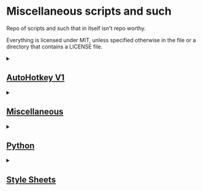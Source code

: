 # Miscellaneous scripts and such

Repo of scripts and such that in itself isn't repo worthy.

Everything is licensed under MIT, unless specified otherwise in the file or a directory that contains a LICENSE file.

<details>
<summary><h2><a href="AutoHotkey V1">AutoHotkey V1</a></h3></summary>

<details>
<summary><h3>- <a href="AutoHotkey V1/AutoCAD binds.ahk">AutoCAD binds</a></h3></summary>

Bind keys to specific commands that are used 90% of the time for 2D sketching on AutoCAD.

</details>

<details>
<summary><h3>- <a href="AutoHotkey V1/BoxDwgChars.ahk">BoxDwgChars</a></h3></summary>

Type box drawing characters using numpad.

</details>

<details>
<summary><h3>- <a href="AutoHotkey V1/ChaoticKeyboard.ahk">ChaoticKeyboard</a></h3></summary>

Typing with random letterlike symbols.

</details>

<details>
<summary><h3>- <a href="Autohotkey V1/controllerDesktopInput.ahk">controllerDesktopInput</a></h3></summary>

Middleware to control your desktop with a controller

</details>

<details>
<summary><h3>- <a href="AutoHotkey V1/Drawing.ahk">Drawing</a></h3></summary>

Template script to use <a href="https://github.com/geovens/gInk">gInk></a> with a mouse or a drawing tablet and binding hotkeys for specific programs when using a drawing tablet.

</details>

<details>
<summary><h3>- <a href="AutoHotkey V1/getKeyInfo.ahk">getKeyInfo</a></h3></summary>

Tool to get information about your next keystroke.

</details>

<details>
<summary><h3>- <a href="AutoHotkey V1/LaTeX shortcuts.ahk">LaTeX shortcuts</a></h3></summary>

Keybinds to insert general LaTeX symbols&commands.

</details>

<details>
<summary><h3>- <a href="AutoHotkey V1/mousePosColorTooltip.ahk">mousePosColorTooltip</a></h3></summary>

Handy script to see which pixels your cursor is at, color of the pixel and copy those into the clipboard.

</details>

<details>
<summary><h3>- <a href="AutoHotkey V1/TauonGlobalHotkeys.ahk">TauonGlobalHotkeys</a></h3></summary>

Media control using Tauon's HTTP API, also shows tooltips to mitigate the app not having notifications.

</details>

<details>
<summary><h3>- <a href="AutoHotkey V1/timer.ahk">timer</a></h3></summary>

A simple always on top, resettable timer.

</details>
</details>

<details>
<summary><h2><a href="Miscellaneous">Miscellaneous</a></h2></summary>

<details>
<summary><h3>- <a href="Miscellaneous/autoexec.cfg">All-In-One Config</a></h3></summary>

Config file for Dota2 that encompasses most of what you'd need or want.

</details>
</details>

<details>
<summary><h2><a href="Python">Python</a></h2></summary>

<details>
<summary><h3>- <a href="Python/AutoHotkey-Layout-Visualizer/">AutoHotkey-Layout-Visualizer</a></h3></summary>

[Details](Python/AutoHotkey-Layout-Visualizer/reaDme.md)

</details>

<details>
<summary><h3>- <a href="Python/embedclipimgasbase64md">embedclipimgasbase64md</a></h3></summary>

[Details](Python/embedclipimgasbase64md/readme.md)

</details>
</details>

<details>
<summary><h2><a href="Style Sheets">Style Sheets</a></h2></summary>

I'd recommend you to get userstyles through [here](https://userstyles.world/user/egezenn) using a userstyles add-on (e.g [Stylus](https://github.com/openstyles/stylus)).

<details>
<summary><h3>- <a href="Style Sheets/Clean DU.styl">Clean DU</a></h3></summary>

Style written in Stylus style sheet language, aiming to fix what's broken and improve on in [Duzce University](https://duzce.edu.tr) pages.

</details>

<details>
<summary><h3>- <a href="Style Sheets/Fullwindow theatre.styl">Fullwindow Theatre</a></h3></summary>

Makes the Youtube player as big as possible in theatre mode.

</details>

<details>
<summary><h3>- <a href="Style Sheets/No Unnecessary Scroll For Free Games.styl">No Unnecessary Scroll For Free Games</a></h3></summary>

Removes Epic Games scroll nuisance.

</details>

<details>
<summary><h3>- <a href="Style Sheets/Minimizer.css">Minimizer</a></h3></summary>

[Obsidian](https://obsidian.md) snippet that tries to minimize & simplify every single aspect of the editor UI, in a hacky way.

</details>
</details>
